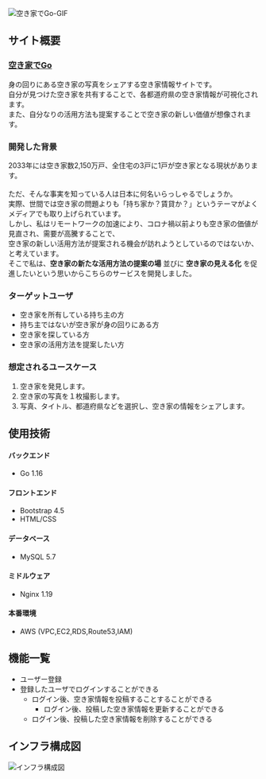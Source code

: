
![空き家でGo-GIF](https://user-images.githubusercontent.com/43948442/122051689-d81cb480-ce1f-11eb-958d-e9a92fa58cd7.gif)
## サイト概要

### [空き家でGo](http://akiyadego.com)<br>

身の回りにある空き家の写真をシェアする空き家情報サイトです。<br>
自分が見つけた空き家を共有することで、各都道府県の空き家情報が可視化されます。<br>
また、自分なりの活用方法も提案することで空き家の新しい価値が想像されます。<br>

### 開発した背景

2033年には空き家数2,150万戸、全住宅の3戸に1戸が空き家となる現状があります。<br><br>
ただ、そんな事実を知っている人は日本に何名いらっしゃるでしょうか。<br>
実際、世間では空き家の問題よりも「持ち家か？賃貸か？」というテーマがよくメディアでも取り上げられています。<br>
しかし、私はリモートワークの加速により、コロナ禍以前よりも空き家の価値が見直され、需要が高騰することで、<br>空き家の新しい活用方法が提案される機会が訪れようとしているのではないか、と考えています。<br>
そこで私は、__空き家の新たな活用方法の提案の場__ 並びに __空き家の見える化__ を促進したいという思いからこちらのサービスを開発しました。

### ターゲットユーザ

- 空き家を所有している持ち主の方
- 持ち主ではないが空き家が身の回りにある方
- 空き家を探している方
- 空き家の活用方法を提案したい方

### 想定されるユースケース
1. 空き家を発見します。
1. 空き家の写真を１枚撮影します。
1. 写真、タイトル、都道府県などを選択し、空き家の情報をシェアします。

## 使用技術
#### バックエンド
- Go 1.16
#### フロントエンド
- Bootstrap 4.5
- HTML/CSS
#### データベース
- MySQL 5.7
#### ミドルウェア
- Nginx 1.19
#### 本番環境
- AWS (VPC,EC2,RDS,Route53,IAM)

## 機能一覧
- ユーザー登録
- 登録したユーザでログインすることができる
  - ログイン後、空き家情報を投稿することすることができる
	-	ログイン後、投稿した空き家情報を更新することができる
  - ログイン後、投稿した空き家情報を削除することができる

## インフラ構成図
![インフラ構成図](https://user-images.githubusercontent.com/43948442/121908339-e0b1b400-cd67-11eb-9ba9-5ed491d6b2a6.jpeg)
